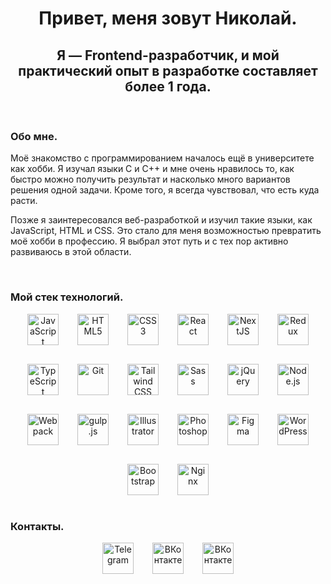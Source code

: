 # <h1 align="center">Привет, меня зовут Николай.</h1>

## <h2 align="center">Я — Frontend-разработчик, и мой практический опыт в разработке составляет более 1 года.</h2>

<br/>

### Обо мне.

<p>Моё знакомство с программированием началось ещё в университете как хобби. Я изучал языки C и C++ и мне очень нравилось то, как быстро можно получить результат и насколько много вариантов решения одной задачи. Кроме того, я всегда чувствовал, что есть куда расти.</p>
<p>Позже я заинтересовался веб-разработкой и изучил такие языки, как JavaScript, HTML и CSS. Это стало для меня возможностью превратить моё хобби в профессию. Я выбрал этот путь и с тех пор активно развиваюсь в этой области.</p>

<br/>

### Мой стек технологий.

<div align="center" style="display: flex; flex-wrap: wrap; justify-content: center; align-items: center;  gap: 30px;"> 
<a href="https://developer.mozilla.org/ru/docs/Web/JavaScript" target="_blank"><img src="https://profilinator.rishav.dev/skills-assets/javascript-original.svg" alt="JavaScript" height="50" /></a> <a href="https://en.wikipedia.org/wiki/HTML5" target="_blank"><img src="https://profilinator.rishav.dev/skills-assets/html5-original-wordmark.svg" alt="HTML5" height="50" /></a> <a href="https://www.w3schools.com/css/" target="_blank"><img  src="https://profilinator.rishav.dev/skills-assets/css3-original-wordmark.svg" alt="CSS3" height="50" /></a> <a href="https://reactjs.org/" target="_blank"><img  src="https://profilinator.rishav.dev/skills-assets/react-original-wordmark.svg" alt="React" height="50" /></a> <a href="https://nextjs.org/" target="_blank"><img src="https://profilinator.rishav.dev/skills-assets/nextjs.png" alt="NextJS" height="50" /></a> <a href="https://redux.js.org/" target="_blank"><img src="https://profilinator.rishav.dev/skills-assets/redux-original.svg" alt="Redux" height="50" /></a> <a href="https://www.typescriptlang.org/" target="_blank"><img  src="https://profilinator.rishav.dev/skills-assets/typescript-original.svg" alt="TypeScript" height="50" /></a> <a href="https://github.com/" target="_blank"><img  src="https://profilinator.rishav.dev/skills-assets/git-scm-icon.svg" alt="Git" height="50" /></a> <a href="https://www.tailwindcss.com/" target="_blank"><img  src="https://profilinator.rishav.dev/skills-assets/tailwindcss.svg" alt="Tailwind CSS" height="50" /></a> <a href="https://sass-lang.com/" target="_blank"><img  src="https://profilinator.rishav.dev/skills-assets/sass-original.svg" alt="Sass" height="50" /></a> <a href="https://jquery.com/" target="_blank"><img  src="https://profilinator.rishav.dev/skills-assets/jquery.png" alt="jQuery" height="50" /></a> <a href="https://nodejs.org/" target="_blank"><img src="https://profilinator.rishav.dev/skills-assets/nodejs-original-wordmark.svg" alt="Node.js" height="50" /></a> <a href="https://webpack.js.org/" target="_blank"><img  src="https://profilinator.rishav.dev/skills-assets/webpack-original.svg" alt="Webpack" height="50" /></a> <a href="https://gulpjs.com/" target="_blank"><img src="https://profilinator.rishav.dev/skills-assets/gulp-plain.svg" alt="gulp.js" height="50" /></a> <a href="https://www.adobe.com/in/products/illustrator.html" target="_blank"><img  src="https://profilinator.rishav.dev/skills-assets/adobe_illustrator-icon.svg" alt="Illustrator" height="50" /></a> <a href="https://www.adobe.com/in/products/photoshop.html" target="_blank"><img  src="https://profilinator.rishav.dev/skills-assets/photoshop-plain.svg" alt="Photoshop" height="50" /></a> <a href="https://www.figma.com/" target="_blank"><img src="https://profilinator.rishav.dev/skills-assets/figma-icon.svg" alt="Figma" height="50" /></a> <a href="https://wordpress.com/" target="_blank"><img  src="https://profilinator.rishav.dev/skills-assets/wordpress.png" alt="WordPress" height="50" /></a> <a href="https://getbootstrap.com/docs/3.4/javascript/" target="_blank"><img  src="https://profilinator.rishav.dev/skills-assets/bootstrap-plain.svg" alt="Bootstrap" height="50" /></a> <a href="https://www.nginx.com/" target="_blank"><img  src="https://profilinator.rishav.dev/skills-assets/nginx-original.svg" alt="Nginx" height="50" /></a>
</div>

<br/>

### Контакты.

<div align="center" style="display: flex; flex-wrap: wrap; justify-content: center; align-items: center;  gap: 30px;">
<a href="https://t.me/NikolayPilgun" target="_blank" ><img  src="https://img.shields.io/badge/Telegram-4B99D1?style=for-the-badge&logo=telegram&logoColor=FFA500" alt="Telegram" height="50"/></a>
<a href="https://vk.com/nikolaypilgun" target="_blank"><img  src="https://img.shields.io/badge/ВКонтакте-0000FF?style=for-the-badge&logo=vk&logoColor=FFA500" alt="ВКонтакте" height="50"/></a>
<a href="mailto:a03198814s@gmail.com" target="_blank"><img  src="https://img.shields.io/badge/gmail-4B99D1?style=for-the-badge&logo=gmail&logoColor=FFA500" alt="ВКонтакте" height="50"/></a>
</div>

<br/>
